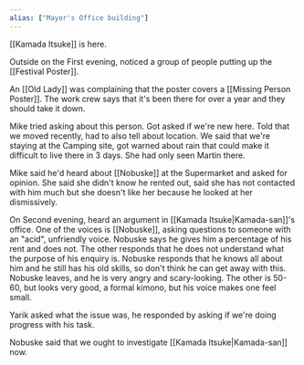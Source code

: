 ```yaml
---
alias: ["Mayor's Office building"]
---
```

[[Kamada Itsuke]] is here.

Outside on the First evening, noticed a group of people putting up the [[Festival Poster]].


An [[Old Lady]] was complaining that the poster covers a [[Missing Person Poster]]. The work crew says that it's been there for over a year and they should take it down.

Mike tried asking about this person. Got asked if we're new here. Told that we moved recently, had to also tell about location. We said that we're staying at the Camping site, got warned about rain that could make it difficult to live there in 3 days. She had only seen Martin there.

Mike said he'd heard about [[Nobuske]] at the Supermarket and asked for opinion. She said she didn't know he rented out, said she has not contacted with him much but she doesn't like her because he looked at her dismissively.


On Second evening, heard an argument in [[Kamada Itsuke|Kamada-san]]'s office. One of the voices is [[Nobuske]], asking questions to someone with an "acid", unfriendly voice.
Nobuske says he gives him a percentage of his rent and does not.
The other responds that he does not understand what the purpose of his enquiry is.
Nobuske responds that he knows all about him and he still has his old skills, so don't think he can get away with this.
Nobuske leaves, and he is very angry and scary-looking.
The other is 50-60, but looks very good, a formal kimono, but his voice makes one feel small.

Yarik asked what the issue was, he responded by asking if we're doing progress with his task.

Nobuske said that we ought to investigate [[Kamada Itsuke|Kamada-san]] now.


